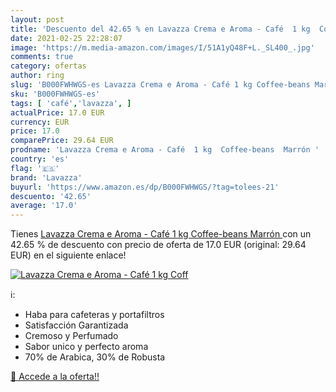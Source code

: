 ```yaml
---
layout: post
title: 'Descuento del 42.65 % en Lavazza Crema e Aroma - Café  1 kg  Coff'
date: 2021-02-25 22:28:07
image: 'https://m.media-amazon.com/images/I/51A1yQ48F+L._SL400_.jpg'
comments: true
category: ofertas
author: ring
slug: 'B000FWHWGS-es Lavazza Crema e Aroma - Café 1 kg Coffee-beans Marrón'
sku: 'B000FWHWGS-es'
tags: [ 'café','lavazza', ]
actualPrice: 17.0 EUR
currency: EUR
price: 17.0
comparePrice: 29.64 EUR
prodname: 'Lavazza Crema e Aroma - Café  1 kg  Coffee-beans  Marrón '
country: 'es'
flag: '🇪🇸'
brand: 'Lavazza'
buyurl: 'https://www.amazon.es/dp/B000FWHWGS/?tag=tolees-21'
descuento: '42.65'
average: '17.0'
---
```


Tienes [Lavazza Crema e Aroma - Café  1 kg  Coffee-beans  Marrón ](https://www.amazon.es/dp/B000FWHWGS/?tag=tolees-21) con un 42.65 % de descuento con precio de oferta de 17.0 EUR (original: 29.64 EUR) en el siguiente enlace!

[![Lavazza Crema e Aroma - Café  1 kg  Coff](https://m.media-amazon.com/images/I/51A1yQ48F+L._SL400_.jpg)](https://www.amazon.es/dp/B000FWHWGS/?tag=tolees-21)

ℹ️:

- Haba para cafeteras y portafiltros
- Satisfacción Garantizada
- Cremoso y Perfumado
- Sabor unico y perfecto aroma
- 70% de Arabica, 30% de Robusta

[🛒 Accede a la oferta!!](https://www.amazon.es/dp/B000FWHWGS/?tag=tolees-21)
